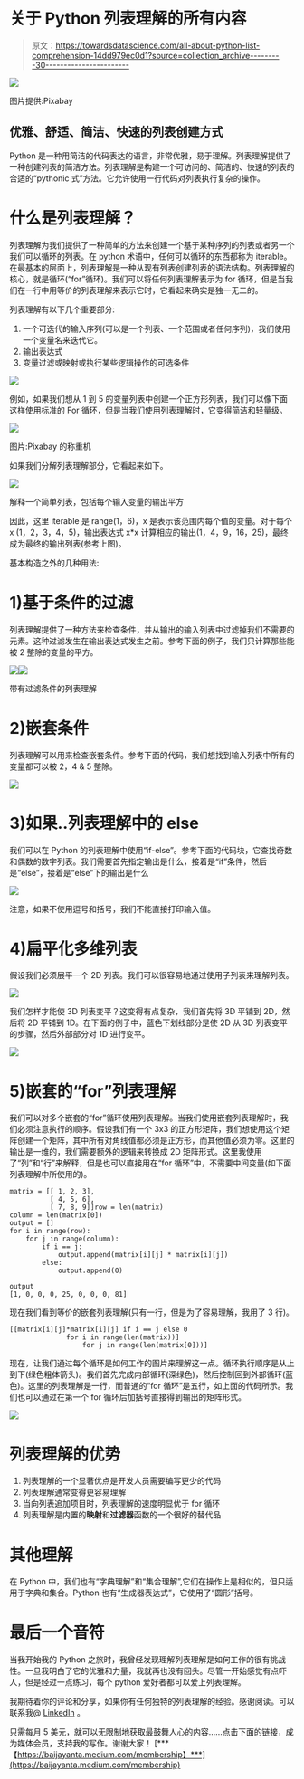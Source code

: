 # 关于 Python 列表理解的所有内容

> 原文：<https://towardsdatascience.com/all-about-python-list-comprehension-14dd979ec0d1?source=collection_archive---------30----------------------->

![](img/b4c9b42b136839645e3d787c6912a19f.png)

图片提供:Pixabay

## 优雅、舒适、简洁、快速的列表创建方式

Python 是一种用简洁的代码表达的语言，非常优雅，易于理解。列表理解提供了一种创建列表的简洁方法。列表理解是构建一个可访问的、简洁的、快速的列表的合适的“pythonic 式”方法。它允许使用一行代码对列表执行复杂的操作。

# 什么是列表理解？

列表理解为我们提供了一种简单的方法来创建一个基于某种序列的列表或者另一个我们可以循环的列表。在 python 术语中，任何可以循环的东西都称为 iterable。在最基本的层面上，列表理解是一种从现有列表创建列表的语法结构。列表理解的核心，就是循环(“for”循环)。我们可以将任何列表理解表示为 for 循环，但是当我们在一行中用等价的列表理解来表示它时，它看起来确实是独一无二的。

列表理解有以下几个重要部分:

1.  一个可迭代的输入序列(可以是一个列表、一个范围或者任何序列)，我们使用一个变量名来迭代它。
2.  输出表达式
3.  变量过滤或映射或执行某些逻辑操作的可选条件

![](img/18d0b3f17edc1796f5f1ff079fad3613.png)

例如，如果我们想从 1 到 5 的变量列表中创建一个正方形列表，我们可以像下面这样使用标准的 For 循环，但是当我们使用列表理解时，它变得简洁和轻量级。

![](img/89d5789ee6fdb4d4aeffc8f0faeac40b.png)

图片:Pixabay 的称重机

如果我们分解列表理解部分，它看起来如下。

![](img/e4822741dccc760fdf6c57f6479f3f86.png)

解释一个简单列表，包括每个输入变量的输出平方

因此，这里 iterable 是 range(1，6)，x 是表示该范围内每个值的变量。对于每个 x (1，2，3，4，5)，输出表达式 x*x 计算相应的输出(1，4，9，16，25)，最终成为最终的输出列表(参考上图)。

基本构造之外的几种用法:

# 1)基于条件的过滤

列表理解提供了一种方法来检查条件，并从输出的输入列表中过滤掉我们不需要的元素。这种过滤发生在输出表达式发生之前。参考下面的例子，我们只计算那些能被 2 整除的变量的平方。

![](img/240278196f35d4e19c45c8d16e32a21d.png)![](img/2c8b7b152c9ac230367768aaa6f5b25a.png)

带有过滤条件的列表理解

# 2)嵌套条件

列表理解可以用来检查嵌套条件。参考下面的代码，我们想找到输入列表中所有的变量都可以被 2，4 & 5 整除。

![](img/6e3ed914e0ad8728d82567bc83420256.png)

# 3)如果..列表理解中的 else

我们可以在 Python 的列表理解中使用“if-else”。参考下面的代码块，它查找奇数和偶数的数字列表。我们需要首先指定输出是什么，接着是“if”条件，然后是“else”，接着是“else”下的输出是什么

![](img/e0a5ec30217f183d6023d729fc9ce3e5.png)

注意，如果不使用逗号和括号，我们不能直接打印输入值。

# 4)扁平化多维列表

假设我们必须展平一个 2D 列表。我们可以很容易地通过使用子列表来理解列表。

![](img/b26011248ef51fca3d9295648e749568.png)

我们怎样才能使 3D 列表变平？这变得有点复杂，我们首先将 3D 平铺到 2D，然后将 2D 平铺到 1D。在下面的例子中，蓝色下划线部分是使 2D 从 3D 列表变平的步骤，然后外部部分对 1D 进行变平。

![](img/7de8049932693a93ee50a308c1859ece.png)

# 5)嵌套的“for”列表理解

我们可以对多个嵌套的“for”循环使用列表理解。当我们使用嵌套列表理解时，我们必须注意执行的顺序。假设我们有一个 3x3 的正方形矩阵，我们想使用这个矩阵创建一个矩阵，其中所有对角线值都必须是正方形，而其他值必须为零。这里的输出是一维的，我们需要额外的逻辑来转换成 2D 矩阵形式。这里我使用了“列”和“行”来解释，但是也可以直接用在“for 循环”中，不需要中间变量(如下面列表理解中所使用的)。

```
matrix = [[ 1, 2, 3],
          [ 4, 5, 6],
          [ 7, 8, 9]]row = len(matrix)
column = len(matrix[0])
output = []
for i in range(row):
    for j in range(column):
        if i == j:
            output.append(matrix[i][j] * matrix[i][j])
        else:
            output.append(0)

output
[1, 0, 0, 0, 25, 0, 0, 0, 81]
```

现在我们看到等价的嵌套列表理解(只有一行，但是为了容易理解，我用了 3 行)。

```
[[matrix[i][j]*matrix[i][j] if i == j else 0 
              for i in range(len(matrix))] 
                  for j in range(len(matrix[0]))]
```

现在，让我们通过每个循环是如何工作的图片来理解这一点。循环执行顺序是从上到下(绿色粗体箭头)。我们首先完成内部循环(深绿色)，然后控制回到外部循环(蓝色)。这里的列表理解是一行，而普通的“for 循环”是五行，如上面的代码所示。我们也可以通过在第一个 for 循环后加括号直接得到输出的矩阵形式。

![](img/0ef778535c1c43f6ed8c5388968b395b.png)

# 列表理解的优势

1.  列表理解的一个显著优点是开发人员需要编写更少的代码
2.  列表理解通常变得更容易理解
3.  当向列表追加项目时，列表理解的速度明显优于 for 循环
4.  列表理解是内置的**映射**和**过滤器**函数的一个很好的替代品

# 其他理解

在 Python 中，我们也有“字典理解”和“集合理解”,它们在操作上是相似的，但只适用于字典和集合。Python 也有“生成器表达式”，它使用了“圆形”括号。

# 最后一个音符

当我开始我的 Python 之旅时，我曾经发现理解列表理解是如何工作的很有挑战性。一旦我明白了它的优雅和力量，我就再也没有回头。尽管一开始感觉有点吓人，但是经过一点练习，每个 python 爱好者都可以爱上列表理解。

我期待着你的评论和分享，如果你有任何独特的列表理解的经验。感谢阅读。可以联系我@ [LinkedIn](http://www.linkedin.com/in/baijayantaroy) 。

只需每月 5 美元，就可以无限制地获取最鼓舞人心的内容……点击下面的链接，成为媒体会员，支持我的写作。谢谢大家！
[***【https://baijayanta.medium.com/membership】***](https://baijayanta.medium.com/membership)
